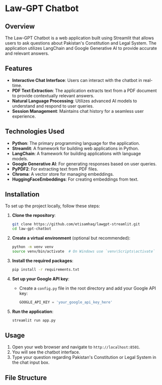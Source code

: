 # Law-GPT Chatbot

## Overview

The Law-GPT Chatbot is a web application built using Streamlit that allows users to ask questions about Pakistan's Constitution and Legal System. The application utilizes LangChain and Google Generative AI to provide accurate and relevant answers.

## Features

- **Interactive Chat Interface**: Users can interact with the chatbot in real-time.
- **PDF Text Extraction**: The application extracts text from a PDF document to provide contextually relevant answers.
- **Natural Language Processing**: Utilizes advanced AI models to understand and respond to user queries.
- **Session Management**: Maintains chat history for a seamless user experience.

## Technologies Used

- **Python**: The primary programming language for the application.
- **Streamlit**: A framework for building web applications in Python.
- **LangChain**: A framework for building applications with language models.
- **Google Generative AI**: For generating responses based on user queries.
- **PyPDF2**: For extracting text from PDF files.
- **Chroma**: A vector store for managing embeddings.
- **HuggingFaceEmbeddings**: For creating embeddings from text.

## Installation

To set up the project locally, follow these steps:

1. **Clone the repository**:
   ```bash
   git clone https://github.com/etisamhaq/lawgpt-streamlit.git
   cd law-gpt-chatbot
   ```

2. **Create a virtual environment** (optional but recommended):
   ```bash
   python -m venv venv
   source venv/bin/activate  # On Windows use `venv\Scripts\activate`
   ```

3. **Install the required packages**:
   ```bash
   pip install -r requirements.txt
   ```

4. **Set up your Google API key**:
   - Create a `config.py` file in the root directory and add your Google API key:
     ```python
     GOOGLE_API_KEY = 'your_google_api_key_here'
     ```

5. **Run the application**:
   ```bash
   streamlit run app.py
   ```

## Usage

1. Open your web browser and navigate to `http://localhost:8501`.
2. You will see the chatbot interface.
3. Type your question regarding Pakistan's Constitution or Legal System in the chat input box.

## File Structure
